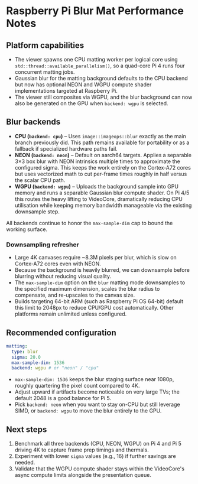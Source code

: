 # Raspberry Pi Blur Mat Performance Notes

## Platform capabilities

- The viewer spawns one CPU matting worker per logical core using `std::thread::available_parallelism()`, so a quad-core Pi 4 runs four concurrent matting jobs.
- Gaussian blur for the matting background defaults to the CPU backend but now has optional NEON and WGPU compute shader implementations targeted at Raspberry Pi.
- The viewer still composites via WGPU, and the blur background can now also be generated on the GPU when `backend: wgpu` is selected.

## Blur backends

- **CPU (`backend: cpu`)** – Uses `image::imageops::blur` exactly as the main branch previously did. This path remains available for portability or as a fallback if specialized hardware paths fail.
- **NEON (`backend: neon`)** – Default on aarch64 targets. Applies a separable 3×3 box blur with NEON intrinsics multiple times to approximate the configured sigma. This keeps the work entirely on the Cortex-A72 cores but uses vectorized math to cut per-frame times roughly in half versus the scalar CPU path.
- **WGPU (`backend: wgpu`)** – Uploads the background sample into GPU memory and runs a separable Gaussian blur compute shader. On Pi 4/5 this routes the heavy lifting to VideoCore, dramatically reducing CPU utilisation while keeping memory bandwidth manageable via the existing downsample step.

All backends continue to honor the `max-sample-dim` cap to bound the working surface.

### Downsampling refresher

- Large 4K canvases require ~8.3M pixels per blur, which is slow on Cortex-A72 cores even with NEON.
- Because the background is heavily blurred, we can downsample before blurring without reducing visual quality.
- The `max-sample-dim` option on the `blur` matting mode downsamples to the specified maximum dimension, scales the blur radius to compensate, and re-upscales to the canvas size.
- Builds targeting 64-bit ARM (such as Raspberry Pi OS 64-bit) default this limit to 2048px to reduce CPU/GPU cost automatically. Other platforms remain unlimited unless configured.

## Recommended configuration

```yaml
matting:
  type: blur
  sigma: 20.0
  max-sample-dim: 1536
  backend: wgpu # or "neon" / "cpu"
```

- `max-sample-dim: 1536` keeps the blur staging surface near 1080p, roughly quartering the pixel count compared to 4K.
- Adjust upward if artifacts become noticeable on very large TVs; the default 2048 is a good balance for Pi 5.
- Pick `backend: neon` when you want to stay on-CPU but still leverage SIMD, or `backend: wgpu` to move the blur entirely to the GPU.

## Next steps

1. Benchmark all three backends (CPU, NEON, WGPU) on Pi 4 and Pi 5 driving 4K to capture frame prep timings and thermals.
2. Experiment with lower `sigma` values (e.g., 16) if further savings are needed.
3. Validate that the WGPU compute shader stays within the VideoCore's async compute limits alongside the presentation queue.
